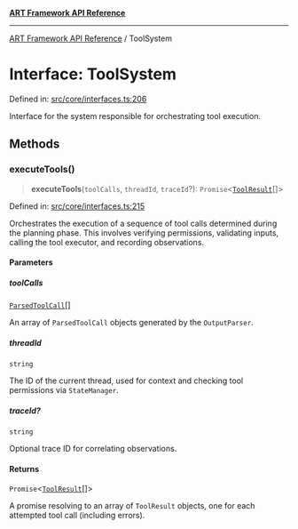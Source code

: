 [**ART Framework API Reference**](../README.md)

***

[ART Framework API Reference](../README.md) / ToolSystem

# Interface: ToolSystem

Defined in: [src/core/interfaces.ts:206](https://github.com/hashangit/ART/blob/a8524de337702d2ec210d86aff2464ac0aeed73e/src/core/interfaces.ts#L206)

Interface for the system responsible for orchestrating tool execution.

## Methods

### executeTools()

> **executeTools**(`toolCalls`, `threadId`, `traceId`?): `Promise`\<[`ToolResult`](ToolResult.md)[]\>

Defined in: [src/core/interfaces.ts:215](https://github.com/hashangit/ART/blob/a8524de337702d2ec210d86aff2464ac0aeed73e/src/core/interfaces.ts#L215)

Orchestrates the execution of a sequence of tool calls determined during the planning phase.
This involves verifying permissions, validating inputs, calling the tool executor, and recording observations.

#### Parameters

##### toolCalls

[`ParsedToolCall`](ParsedToolCall.md)[]

An array of `ParsedToolCall` objects generated by the `OutputParser`.

##### threadId

`string`

The ID of the current thread, used for context and checking tool permissions via `StateManager`.

##### traceId?

`string`

Optional trace ID for correlating observations.

#### Returns

`Promise`\<[`ToolResult`](ToolResult.md)[]\>

A promise resolving to an array of `ToolResult` objects, one for each attempted tool call (including errors).
